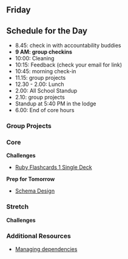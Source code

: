## Friday

## Schedule for the Day

- 8.45: check in with accountability buddies
- **9 AM: group checkins**
- 10:00: Cleaning
- 10:15: Feedback (check your email for link)
- 10:45: morning check-in
- 11.15: group projects
- 12.30 - 2.00: Lunch
- 2.00: All School Standup
- 2.10: group projects
- Standup at 5:40 PM in the lodge
- 6.00: End of core hours

### Group Projects

### Core

**Challenges**

- [Ruby Flashcards 1 Single Deck](../../../../ruby-flashcards-1-single-deck-challenge)

**Prep for Tomorrow**

- [Schema Design](../readings/schema-design/README.md)

### Stretch

**Challenges**

### Additional Resources
- [Managing dependencies](../resources/oop-managing-dependencies.md)
